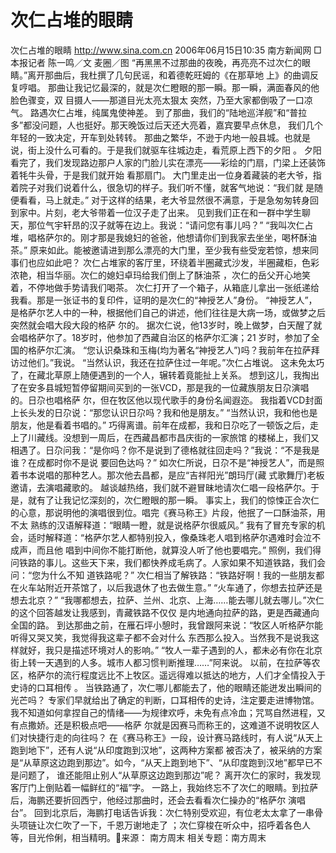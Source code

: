 # 次仁占堆的眼睛

次仁占堆的眼睛
http://www.sina.com.cn 2006年06月15日10:35 南方新闻网
□本报记者 陈一鸣／文 麦圈／图
“再黑黑不过那曲的夜晚，再亮亮不过次仁的眼睛。”离开那曲后，我杜撰了几句民谣，和着德乾旺姆的《在那草地 上》的曲调反复哼唱。
那曲让我记忆最深的，就是次仁瞪眼的那一瞬。那一瞬，满面春风的他脸色骤变，双
目摄人——那道目光太亮太狠太 突然，乃至大家都倒吸了一口凉气。
路遇次仁占堆，纯属鬼使神差。
到了那曲，我们的“陆地巡洋舰”和“普拉多”都没问题，人也挺好。那天晚饭过后天还大亮着，嘉宾要早点休息， 我们几个年轻的一致决定，开车到处转转。
那曲之繁华，不逊于内地一般县城。也就是说，街上没什么可看的。于是我们就驱车往城边走，看荒原上西下的夕阳 。
夕阳看完了，我们发现路边那户人家的门脸儿实在漂亮——彩绘的门扇，门梁上还装饰着牦牛头骨，于是我们就开始 看那扇门。
大门里走出一位身着藏装的老大爷，指着院子对我们说着什么，很急切的样子。我们听不懂，就客气地说：“我们就 是随便看看，马上就走。”
对于这样的结果，老大爷显然很不满意，于是急匆匆转身回到家中。片刻，老大爷带着一位汉子走了出来。
见到我们正在和一群中学生聊天，那位气宇轩昂的汉子就等在边上。我说：“请问您有事儿吗？”
“我叫次仁占堆，唱格萨尔的。刚才那是我媳妇的爸爸，他想请你们到我家去坐坐，喝杯酥油茶。”
原来如此。能被邀请进到那么漂亮的大门里，至少我有些受宠若惊，想来同事们也应如此吧？
次仁占堆家的客厅里，环绕着半圈藏式沙发，半圈藏柜，色彩浓艳，相当华丽。次仁的媳妇卓玛给我们倒上了酥油茶 ，次仁的岳父开心地笑着，不停地做手势请我们喝茶。
次仁打开了一个箱子，从箱底儿拿出一张纸递给我看。那是一张证书的复印件，证明的是次仁的“神授艺人”身份。 “神授艺人”，是格萨尔艺人中的一种，根据他们自己的讲述，他们往往是大病一场，或做梦之后突然就会唱大段大段的格萨 尔的。
据次仁说，他13岁时，晚上做梦，白天醒了就会唱格萨尔了。18岁时，他参加了西藏自治区的格萨尔汇演；21 岁时，参加了全国的格萨尔汇演。
“您认识桑珠和玉梅(均为著名“神授艺人”)吗？我前年在拉萨拜访过他们。”我说。
“当然认识，我还在拉萨住过一年呢。”次仁占堆说。
这未免太巧了，在藏北草原上随便遇到的一个人，辗转着竟能扯上关系。
想到这儿，我掏出了在安多县城短暂停留期间买到的一张VCD，那是我的一位藏族朋友日尕演唱的。日尕也唱格萨 尔，但在牧区他以现代歌手的身份名闻遐迩。
我指着VCD封面上长头发的日尕说：“那您认识日尕吗？我和他是朋友。”
“当然认识，我和他也是朋友，他是看着书唱的。”
巧得离谱。前年在成都，我和日尕吃了一顿饭之后，走上了川藏线。没想到一周后，在西藏昌都市昌庆街的一家旅馆 的楼梯上，我们又相遇了。日尕问我：“是你吗？你不是说到了德格就往回走吗？”我说：“不是我是谁？在成都时你不是说 要回色达吗？”
如次仁所说，日尕不是“神授艺人”，而是照着书本说唱的那种艺人。那次他去昌都，是应“吉祥阳光”朗玛厅(藏 式歌舞厅)老板邀请，去演唱藏歌的。
越谈越热络，我们就不避冒昧地请次仁唱一段格萨尔。于是，就有了让我记忆深刻的，次仁瞪眼的那一瞬。
事实上，我们的惊悚正合次仁的心意，那说明他的演唱很到位。唱完《赛马称王》片段，他抿了一口酥油茶，用不太 熟练的汉语解释道：“眼睛一瞪，就是说格萨尔很威风。”
我有了冒充专家的机会，适时解释道：“格萨尔艺人都特别投入，像桑珠老人唱到格萨尔遇难时会泣不成声，而且他 唱到中间你不能打断他，就算没人听了他也要唱完。”
照例，我们得问铁路的事儿。这些天下来，我们都快养成毛病了。人家如果不知道铁路，我们会问：“您为什么不知 道铁路呢？”
次仁相当了解铁路：“铁路好啊！我的一些朋友都在火车站附近开茶馆了，以后我退休了也去做生意。”
“火车通了，你想去拉萨还是想去北京？”
“我哪都想去，拉萨、兰州、北京、上海……能去哪儿就去哪儿。”次仁的这个回答越发让我感到，青藏铁路不仅仅 是内地通向拉萨的路，更是西藏通向全国的路。
到达那曲之前，在雁石坪小憩时，我曾跟阿来说：“牧区人听格萨尔能听得又哭又笑，我觉得我这辈子都不会对什么 东西那么投入。当然我不是说我这样就好，我只是描述环境对人的影响。”
“牧人一辈子遇到的人，都未必有你在北京街上转一天遇到的人多。城市人都习惯判断推理……”阿来说。
以前，在拉萨等农区，格萨尔的流行程度远比不上牧区。遥远得难以抵达的地方，人们才全情投入于史诗的口耳相传 。
当铁路通了，次仁哪儿都能去了，他的眼睛还能迸发出瞬间的光芒吗？
专家们早就给出了确定的判断，口耳相传的史诗，注定要走进博物馆。
我不知道如何拿捏自己的情绪——为规律欢呼，未免有点冷血；咒骂自然进程，又有点撒娇。还是积极点吧——格萨 尔就是因赛马而称王的，这难道不说明牧区人们对快捷行走的向往吗？
在《赛马称王》一段，设计赛马路线时，有人说“从天上跑到地下”，还有人说“从印度跑到汉地”，这两种方案都 被否决了，被采纳的方案是“从草原这边跑到那边”。如今，“从天上跑到地下”、“从印度跑到汉地”都早已不是问题了， 谁还能阻止别人“从草原这边跑到那边”呢？
离开次仁的家时，我发现客厅门上倒贴着一幅鲜红的“福”字。
一路上，我始终忘不了次仁的眼睛。到拉萨后，海鹏还要折回西宁，他经过那曲时，还会去看看次仁操办的“格萨尔 演唱台”。
回到北京后，海鹏打电话告诉我：次仁特别受欢迎，有位老太太拿了一串骨头项链让次仁吹了一下，千恩万谢地走了 ；次仁穿梭在听众中，招呼着各色人等，目光伶俐，相当精明。来源：
南方周末
相关专题：南方周末 

